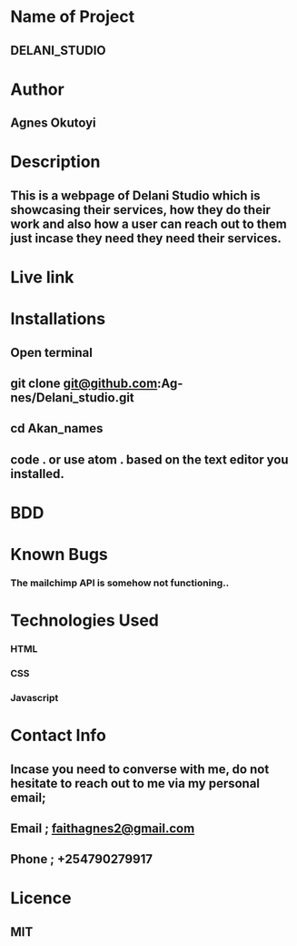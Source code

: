 # Name of Project
##  DELANI_STUDIO

# Author
##  Agnes Okutoyi

# Description
##  This is a webpage of Delani Studio which is showcasing their services, how they do their work and also how a user can reach out to them just incase they need they need their services.

# Live link 
##   
 

# Installations
##  Open terminal
##  git clone git@github.com:Ag-nes/Delani_studio.git
##  cd Akan_names
##  code . or use atom . based on the text editor you installed.

# BDD


# Known Bugs
### The mailchimp API is somehow not functioning..

# Technologies Used
###  HTML
###  CSS
###  Javascript

# Contact Info
##  Incase you need to converse with me, do not hesitate to reach out to me via my personal email;
##  Email ; faithagnes2@gmail.com
##  Phone ; +254790279917

# Licence
## MIT 
